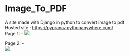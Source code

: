 # Image_To_PDF  
A site made with Django in python to convert image to pdf  
Hosted site : https://pypranav.pythonanywhere.com/  
Page 1: -
![](https://cdn.discordapp.com/attachments/707881046976233504/746663942478233600/unknown.png)
  
Page 2: -  
![](https://cdn.discordapp.com/attachments/707881046976233504/746664819171655730/unknown.png)

